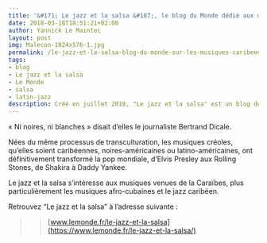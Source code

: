 ```yaml
---
title: '&#171; Le jazz et la salsa &#187;, le blog du Monde dédié aux musiques caribéennes'
date: 2018-03-18T18:51:21+02:00
author: Yannick Le Maintec
layout: post
img: Malecon-1024x576-1.jpg
permalink: /le-jazz-et-la-salsa-blog-du-monde-sur-les-musiques-caribeennes/
tags:
- blog
- Le jazz et la salsa
- Le Monde
- salsa
- latin-jazz
description: Créé en juillet 2018, "Le jazz et la salsa" est un blog de la rédaction du Monde consacré aux musiques caribéennes. Il a succédé à "Mundo Latino".
---
```


« Ni noires, ni blanches » disait d’elles le journaliste Bertrand Dicale.

Nées du même processus de transculturation, les musiques créoles, qu’elles soient caribéennes, noires-américaines ou latino-américaines, ont définitivement transformé la pop mondiale, d’Elvis Presley aux Rolling Stones, de Shakira à Daddy Yankee.

Le jazz et la salsa s’intéresse aux musiques venues de la Caraïbes, plus particulièrement les musiques afro-cubaines et le jazz caribéen.

Retrouvez &#8220;Le jazz et la salsa&#8221; à l&#8217;adresse suivante :

>> [www.lemonde.fr/le-jazz-et-la-salsa](https://www.lemonde.fr/le-jazz-et-la-salsa/)
